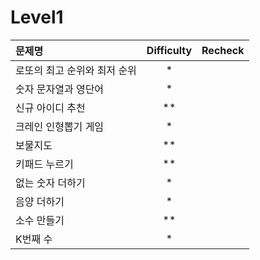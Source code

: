 # Level1
|문제명|Difficulty|Recheck|
|:---|:---:|:---:|
|로또의 최고 순위와 최저 순위|*| |
|숫자 문자열과 영단어|*| |
|신규 아이디 추천|**| |
|크레인 인형뽑기 게임|*| |
|보물지도|**| |
|키패드 누르기|**| |
|없는 숫자 더하기|*| |
|음양 더하기|*| |
|소수 만들기|**| |
|K번째 수|*| |
